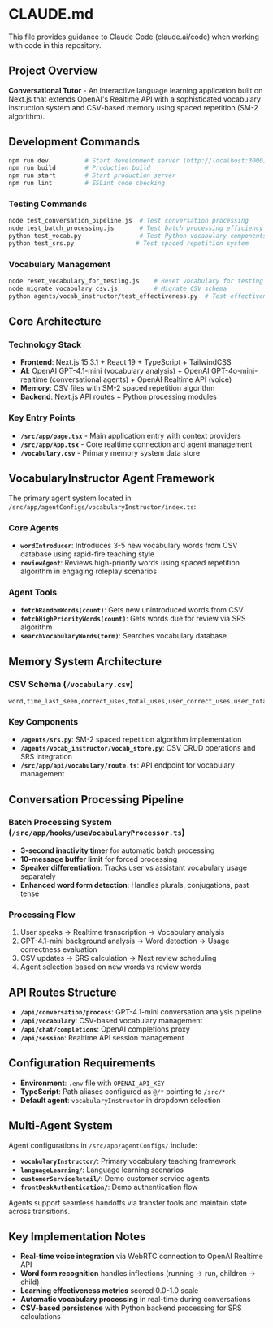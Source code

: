 # CLAUDE.md

This file provides guidance to Claude Code (claude.ai/code) when working with code in this repository.

## Project Overview

**Conversational Tutor** - An interactive language learning application built on Next.js that extends OpenAI's Realtime API with a sophisticated vocabulary instruction system and CSV-based memory using spaced repetition (SM-2 algorithm).

## Development Commands

```bash
npm run dev          # Start development server (http://localhost:3000)
npm run build        # Production build  
npm run start        # Start production server
npm run lint         # ESLint code checking
```

### Testing Commands
```bash
node test_conversation_pipeline.js  # Test conversation processing
node test_batch_processing.js       # Test batch processing efficiency
python test_vocab.py                # Test Python vocabulary components
python test_srs.py                 # Test spaced repetition system
```

### Vocabulary Management
```bash
node reset_vocabulary_for_testing.js    # Reset vocabulary for testing
node migrate_vocabulary_csv.js          # Migrate CSV schema
python agents/vocab_instructor/test_effectiveness.py  # Test effectiveness analyzer
```

## Core Architecture

### Technology Stack
- **Frontend**: Next.js 15.3.1 + React 19 + TypeScript + TailwindCSS
- **AI**: OpenAI GPT-4.1-mini (vocabulary analysis) + OpenAI GPT-4o-mini-realtime (conversational agents) + OpenAI Realtime API (voice)
- **Memory**: CSV files with SM-2 spaced repetition algorithm
- **Backend**: Next.js API routes + Python processing modules

### Key Entry Points
- **`/src/app/page.tsx`** - Main application entry with context providers
- **`/src/app/App.tsx`** - Core realtime connection and agent management
- **`/vocabulary.csv`** - Primary memory system data store

## VocabularyInstructor Agent Framework

The primary agent system located in `/src/app/agentConfigs/vocabularyInstructor/index.ts`:

### Core Agents
- **`wordIntroducer`**: Introduces 3-5 new vocabulary words from CSV database using rapid-fire teaching style
- **`reviewAgent`**: Reviews high-priority words using spaced repetition algorithm in engaging roleplay scenarios

### Agent Tools
- **`fetchRandomWords(count)`**: Gets new unintroduced words from CSV
- **`fetchHighPriorityWords(count)`**: Gets words due for review via SRS algorithm  
- **`searchVocabularyWords(term)`**: Searches vocabulary database

## Memory System Architecture

### CSV Schema (`/vocabulary.csv`)
```csv
word,time_last_seen,correct_uses,total_uses,user_correct_uses,user_total_uses,system_correct_uses,system_total_uses,next_due,EF,interval,repetitions
```

### Key Components
- **`/agents/srs.py`**: SM-2 spaced repetition algorithm implementation
- **`/agents/vocab_instructor/vocab_store.py`**: CSV CRUD operations and SRS integration
- **`/src/app/api/vocabulary/route.ts`**: API endpoint for vocabulary management

## Conversation Processing Pipeline

### Batch Processing System (`/src/app/hooks/useVocabularyProcessor.ts`)
- **3-second inactivity timer** for automatic batch processing
- **10-message buffer limit** for forced processing
- **Speaker differentiation**: Tracks user vs assistant vocabulary usage separately
- **Enhanced word form detection**: Handles plurals, conjugations, past tense

### Processing Flow
1. User speaks → Realtime transcription → Vocabulary analysis
2. GPT-4.1-mini background analysis → Word detection → Usage correctness evaluation
3. CSV updates → SRS calculation → Next review scheduling
4. Agent selection based on new words vs review words

## API Routes Structure

- **`/api/conversation/process`**: GPT-4.1-mini conversation analysis pipeline
- **`/api/vocabulary`**: CSV-based vocabulary management 
- **`/api/chat/completions`**: OpenAI completions proxy
- **`/api/session`**: Realtime API session management

## Configuration Requirements

- **Environment**: `.env` file with `OPENAI_API_KEY`
- **TypeScript**: Path aliases configured as `@/*` pointing to `/src/*`
- **Default agent**: `vocabularyInstructor` in dropdown selection

## Multi-Agent System

Agent configurations in `/src/app/agentConfigs/` include:
- **`vocabularyInstructor/`**: Primary vocabulary teaching framework
- **`languageLearning/`**: Language learning scenarios
- **`customerServiceRetail/`**: Demo customer service agents
- **`frontDeskAuthentication/`**: Demo authentication flow

Agents support seamless handoffs via transfer tools and maintain state across transitions.

## Key Implementation Notes

- **Real-time voice integration** via WebRTC connection to OpenAI Realtime API
- **Word form recognition** handles inflections (running → run, children → child)
- **Learning effectiveness metrics** scored 0.0-1.0 scale
- **Automatic vocabulary processing** in real-time during conversations
- **CSV-based persistence** with Python backend processing for SRS calculations